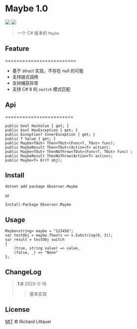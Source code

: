 # Maybe 1.0
<p align="left">
	<img src='https://img.shields.io/github/workflow/status/Obsoletes/Maybe/.NET Core'>
	<img src='https://img.shields.io/nuget/v/Observer.Maybe.svg'>
</p>

>一个 C# 版本的 `Maybe` 

## Feature 

========================= 

- 基于 struct 实现，不存在 null 的可能
- 支持链式调用
- 支持捕获异常
- 支持 C# 8 的 `switch` 模式匹配

## Api

========================

	public bool HasValue { get; }
	public bool HasException { get; }
	public Exception? InnerException { get; }
	public T Value { get; }
	public Maybe<TOut> Then<TOut>(Func<T, TOut> func);
	public MaybeResult Then<TOut>(Action<T> action);
	public Maybe<TOut> ThenNoThrow<TOut>(Func<T, TOut> func) ;
	public MaybeResult ThenNoThrow(Action<T> action);
	public Maybe<T> Or(T obj);

## Install

	dotnet add package Observer.Maybe 
	
or

	Install-Package Observer.Maybe

## Usage

	Maybe<string> maybe = "123456";
	var testObj = maybe.Then(s => s.Substring(0, 3));
	var result = testObj switch
	{
		(true, string value) => value,
		(false, _) => "None"
	};

## ChangeLog

>**1.0** 2020-3-18
>>基本实现

## License

[MIT](LICENSE) © Richard Littauer
